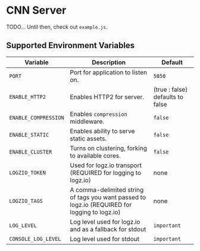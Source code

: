 # CNN Server

TODO... Until then, check out `example.js`.

## Supported Environment Variables

| Variable | Description | Default |
| -------- | ----------- | ------- |
| `PORT`   | Port for application to listen on. | `5050` |
| `ENABLE_HTTP2`   | Enables HTTP2 for server. | (true : false) defaults to false |
| `ENABLE_COMPRESSION` | Enables `compression` middleware. | `false` |
| `ENABLE_STATIC` | Enables ability to serve static assets. | `false` |
| `ENABLE_CLUSTER` | Turns on clustering, forking to available cores. | `false` |
| `LOGZIO_TOKEN` | Used for logz.io transport (REQUIRED for logging to logz.io) | none |
| `LOGZIO_TAGS` | A comma-delimited string of tags you want passed to logz.io (REQUIRED for logging to logz.io) | none |
| `LOG_LEVEL` | Log level used for logz.io and as a fallback for stdout | `important` |
| `CONSOLE_LOG_LEVEL` | Log level used for stdout | `important` |
